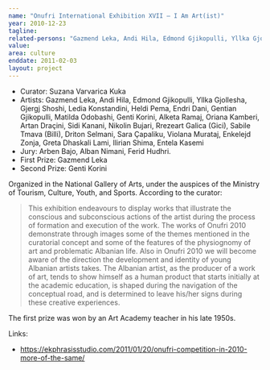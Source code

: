 ```yaml
---
name: "Onufri International Exhibition XVII – I Am Art(ist)"
year: 2010-12-23
tagline:
related-persons: "Gazmend Leka, Andi Hila, Edmond Gjikopulli, Yllka Gjollesha, Gjergj Shoshi, Ledia Konstandini, Heldi Pema, Endri Dani, Gentian Gjikopulli, Matilda Odobashi, Genti Korini, Alketa Ramaj, Oriana Kamberi, Artan Draçini, Sidi Kanani, Nikolin Bujari, Rrezeart Galica, Sabile Tmava, Driton Selmani, Sara Çapaliku, Violana Murataj, Enkelejd Zonja, Greta Dhaskali Lami, Entela Kasemi, Ilirian Shima, Rubens Shima, Suzana Varvarica Kuka, Ferdinand Xhaferraj"
value:
area: culture
enddate: 2011-02-03
layout: project
---
```

* Curator: Suzana Varvarica Kuka
* Artists: Gazmend Leka, Andi Hila, Edmond Gjikopulli, Yllka Gjollesha, Gjergj Shoshi, Ledia Konstandini, Heldi Pema, Endri Dani, Gentian Gjikopulli, Matilda Odobashi, Genti Korini, Alketa Ramaj, Oriana Kamberi, Artan Draçini, Sidi Kanani, Nikolin Bujari, Rrezeart Galica (Gici), Sabile Tmava (Billi), Driton Selmani, Sara Çapaliku, Violana Murataj, Enkelejd Zonja, Greta Dhaskali Lami, Ilirian Shima, Entela Kasemi
* Jury: Arben Bajo, Alban Nimani, Ferid Hudhri.
* First Prize: Gazmend Leka
* Second Prize: Genti Korini

Organized in the National Gallery of Arts, under the auspices of the Ministry of Tourism, Culture, Youth, and Sports.
According to the curator:
>This exhibition endeavours to display works that illustrate the conscious and subconscious actions of the artist during the process of formation and execution of the work. The works of Onufri 2010 demonstrate through images some of the themes mentioned in the curatorial concept and some of the features of the physiognomy of art and problematic Albanian life. Also in Onufri 2010 we will become aware of the direction the development and identity of young Albanian artists takes. The Albanian artist, as the producer of a work of art, tends to show himself as a human product that starts initially at the academic education, is shaped during the navigation of the conceptual road, and is determined to leave his/her signs during these creative experiences.


The first prize was won by an Art Academy teacher in his late 1950s.



Links:
* <https://ekphrasisstudio.com/2011/01/20/onufri-competition-in-2010-more-of-the-same/>
